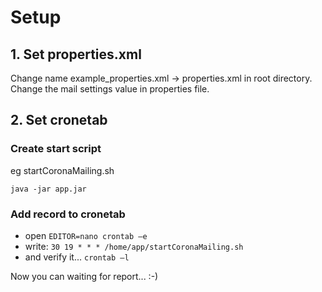 # Setup
## 1. Set properties.xml

Change name example_properties.xml -> properties.xml in root directory.
Change the mail settings value in properties file.

## 2. Set cronetab
### Create start script
 eg startCoronaMailing.sh
 
`java -jar app.jar`
### Add record to cronetab
- open
`EDITOR=nano crontab –e`
- write:
`30 19 * * * /home/app/startCoronaMailing.sh`
- and verify it...
`crontab –l`

Now you can waiting for report... :-)